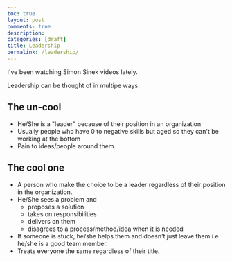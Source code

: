 ```yaml
---
toc: true
layout: post
comments: true
description: 
categories: [draft]
title: Leadership
permalink: /leadership/
---
```


I've been watching Simon Sinek videos lately.

Leadership can be thought of in multipe ways.

## The un-cool
- He/She is a "leader" because of their position in an organization
- Usually people who have 0 to negative skills but aged so they can't be working at the bottom
- Pain to ideas/people around them.

## The cool one
- A person who make the choice to be a leader regardless of their position in the organization.
- He/She sees a problem and
  - proposes a solution
  - takes on responsibilities
  - delivers on them
  - disagrees to a process/method/idea when it is needed
- If someone is stuck, he/she helps them and doesn't just leave them i.e he/she is a good team member.
- Treats everyone the same regardless of their title.